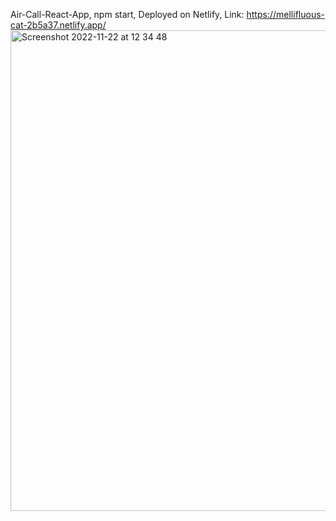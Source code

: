 Air-Call-React-App,
npm start,
Deployed on Netlify,
Link: https://mellifluous-cat-2b5a37.netlify.app/
<img width="769" alt="Screenshot 2022-11-22 at 12 34 48" src="https://user-images.githubusercontent.com/104224746/203382684-46e5a331-1006-4646-82b6-52fe955723a1.png">
